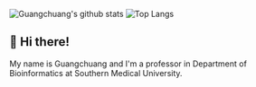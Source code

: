![Guangchuang's github stats](https://github-readme-stats.vercel.app/api?username=GuangchuangYu&show_icons=true)
![Top Langs](https://github-readme-stats.vercel.app/api/top-langs/?username=GuangchuangYu&hide=html,jupyter%20notebook,javascript&layout=compact&langs_count=10)



<!--
**GuangchuangYu/GuangchuangYu** is a ✨ _special_ ✨ repository because its `README.md` (this file) appears on your GitHub profile.

Here are some ideas to get you started:

- 🔭 I’m currently working on ...
- 🌱 I’m currently learning ...
- 👯 I’m looking to collaborate on ...
- 🤔 I’m looking for help with ...
- 💬 Ask me about ...
- 📫 How to reach me: ...
- 😄 Pronouns: ...
- ⚡ Fun fact: ...
-->


## 👋 Hi there!

My name is Guangchuang and I'm a professor in Department of Bioinformatics at Southern Medical University.
